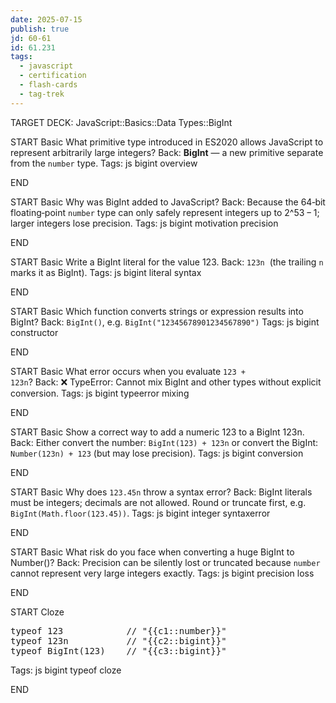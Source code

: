 ```yaml
---
date: 2025-07-15
publish: true
jd: 60-61
id: 61.231
tags:
  - javascript
  - certification
  - flash-cards
  - tag-trek
---
```

TARGET DECK: JavaScript::Basics::Data Types::BigInt

START
Basic
What primitive type introduced in ES2020 allows JavaScript to represent arbitrarily large integers?
Back: **BigInt** — a new primitive separate from the `number` type.
Tags: js bigint overview
<!--ID: 1752671583572-->
END

START
Basic
Why was BigInt added to JavaScript?
Back: Because the 64‑bit floating‑point `number` type can only safely represent integers up to 2^53 − 1; larger integers lose precision.
Tags: js bigint motivation precision
<!--ID: 1752671583574-->
END

START
Basic
Write a BigInt literal for the value 123.
Back: <code>123n</code>  (the trailing <code>n</code> marks it as BigInt).
Tags: js bigint literal syntax
<!--ID: 1752671583575-->
END

START
Basic
Which function converts strings or expression results into BigInt?
Back: <code>BigInt()</code>, e.g. <code>BigInt("12345678901234567890")</code>
Tags: js bigint constructor
<!--ID: 1752671583576-->
END

START
Basic
What error occurs when you evaluate <code>123 + 123n</code>?
Back: ❌ TypeError: Cannot mix BigInt and other types without explicit conversion.
Tags: js bigint typeerror mixing
<!--ID: 1752671583577-->
END

START
Basic
Show a correct way to add a numeric 123 to a BigInt 123n.
Back: Either convert the number: <code>BigInt(123) + 123n</code> or convert the BigInt: <code>Number(123n) + 123</code> (but may lose precision).
Tags: js bigint conversion
<!--ID: 1752671583579-->
END

START
Basic
Why does <code>123.45n</code> throw a syntax error?
Back: BigInt literals must be integers; decimals are not allowed. Round or truncate first, e.g. <code>BigInt(Math.floor(123.45))</code>.
Tags: js bigint integer syntaxerror
<!--ID: 1752671583580-->
END

START
Basic
What risk do you face when converting a huge BigInt to Number()?
Back: Precision can be silently lost or truncated because `number` cannot represent very large integers exactly.
Tags: js bigint precision loss
<!--ID: 1752671583581-->
END

START
Cloze
<pre>
typeof 123            // "{{c1::number}}"
typeof 123n           // "{{c2::bigint}}"
typeof BigInt(123)    // "{{c3::bigint}}"
</pre>
Tags: js bigint typeof cloze
<!--ID: 1752671583582-->
END